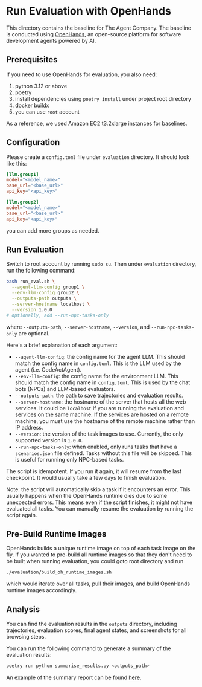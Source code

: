 # Run Evaluation with OpenHands

This directory contains the baseline for The Agent Company. The baseline is conducted using
[OpenHands](https://github.com/All-Hands-AI/OpenHands), an open-source platform for software development agents powered by AI.

## Prerequisites

If you need to use OpenHands for evaluation, you also need:
1. python 3.12 or above
2. poetry
3. install dependencies using `poetry install` under project root directory
4. docker buildx
5. you can use `root` account

As a reference, we used Amazon EC2 t3.2xlarge instances for baselines.

## Configuration

Please create a `config.toml` file under `evaluation` directory. It should look like this:

```toml
[llm.group1]
model="<model_name>"
base_url="<base_url>"
api_key="<api_key>"

[llm.group2]
model="<model_name>"
base_url="<base_url>"
api_key="<api_key>"
```

you can add more groups as needed.

## Run Evaluation

Switch to root account by running `sudo su`. Then under `evaluation` directory, run the following command:

```bash
bash run_eval.sh \
  --agent-llm-config group1 \
  --env-llm-config group2 \
  --outputs-path outputs \
  --server-hostname localhost \
  --version 1.0.0
# optionally, add --run-npc-tasks-only
```

where `--outputs-path`, `--server-hostname`, `--version`, and `--run-npc-tasks-only` are optional.

Here's a brief explanation of each argument:

- `--agent-llm-config`: the config name for the agent LLM. This should match the config name in `config.toml`. This is the LLM used by the agent (i.e. CodeActAgent).
- `--env-llm-config`: the config name for the environment LLM. This should match the config name in `config.toml`. This is used by the chat bots (NPCs) and LLM-based evaluators.
- `--outputs-path`: the path to save trajectories and evaluation results.
- `--server-hostname`: the hostname of the server that hosts all the web services. It could be `localhost` if you are running the evaluation and services on the same machine. If the services are hosted on a remote machine, you must use the hostname of the remote machine rather than IP address.
- `--version`: the version of the task images to use. Currently, the only supported version is `1.0.0`.
- `--run-npc-tasks-only`: when enabled, only runs tasks that have a `scenarios.json` file defined. Tasks without this file will be skipped. This is useful for running only NPC-based tasks.

The script is idempotent. If you run it again, it will resume from the last checkpoint.
It would usually take a few days to finish evaluation.

Note: the script will automatically skip a task if it encounters an error. This usually
happens when the OpenHands runtime dies due to some unexpected errors. This means even
if the script finishes, it might not have evaluated all tasks. You can manually resume
the evaluation by running the script again.

## Pre-Build Runtime Images

OpenHands builds a unique runtime image on top of each task image on the fly. If you
wanted to pre-build all runtime images so that they don't need to be built when running
evaluation, you could goto root directory and run

```bash
./evaluation/build_oh_runtime_images.sh
```

which would iterate over all tasks, pull their images, and build OpenHands runtime
images accordingly.

## Analysis

You can find the evaluation results in the `outputs` directory, including trajectories,
evaluation scores, final agent states, and screenshots for all browsing steps.

You can run the following command to generate a summary of the evaluation results:

```bash
poetry run python summarise_results.py <outputs_path>
```

An example of the summary report can be found [here](https://github.com/TheAgentCompany/experiments/tree/main/evaluation/1.0.0/20241217_OpenHands-0.14.2-sonnet-20241022).
